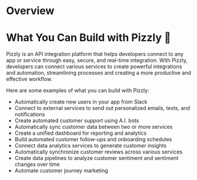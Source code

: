 # Overview

# What You Can Build with Pizzly 🍕

Pizzly is an API integration platform that helps developers connect to any app or service through easy, secure, and real-time integration. With Pizzly, developers can connect various services to create powerful integrations and automation, streamlining processes and creating a more productive and effective workflow.

Here are some examples of what you can build with Pizzly:

- Automatically create new users in your app from Slack
- Connect to external services to send out personalized emails, texts, and notifications
- Create automated customer support using A.I. bots
- Automatically sync customer data between two or more services
- Create a unified dashboard for reporting and analytics
- Build automated customer follow-ups and onboarding schedules
- Connect data analytics services to generate customer insights
- Automatically synchronize customer reviews across various services
- Create data pipelines to analyze customer sentiment and sentiment changes over time
- Automate customer journey marketing
